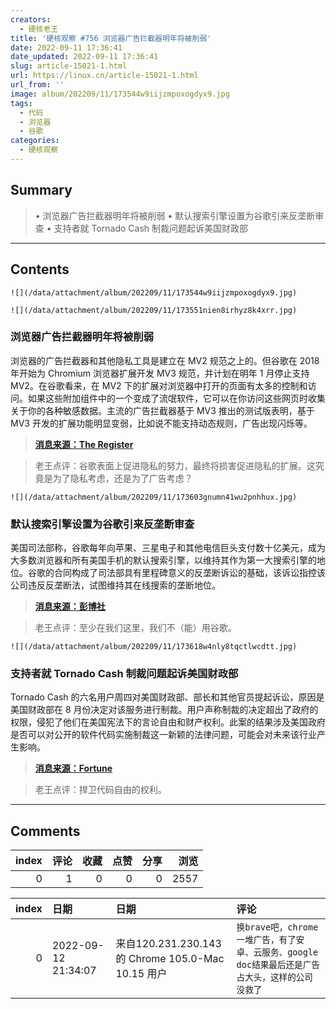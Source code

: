```yaml
---
creators:
  - 硬核老王
title: '硬核观察 #756 浏览器广告拦截器明年将被削弱'
date: 2022-09-11 17:36:41
date_updated: 2022-09-11 17:36:41
slug: article-15021-1.html
url: https://linux.cn/article-15021-1.html
url_from: ''
image: album/202209/11/173544w9iijzmpoxogdyx9.jpg
tags:
  - 代码
  - 浏览器
  - 谷歌
categories:
  - 硬核观察
---
```


## Summary

> • 浏览器广告拦截器明年将被削弱 • 默认搜索引擎设置为谷歌引来反垄断审查 • 支持者就 Tornado Cash 制裁问题起诉美国财政部

***

<!-- more -->

## Contents

`![](/data/attachment/album/202209/11/173544w9iijzmpoxogdyx9.jpg)`

`![](/data/attachment/album/202209/11/173551nien8irhyz8k4xrr.jpg)`

### 浏览器广告拦截器明年将被削弱

浏览器的广告拦截器和其他隐私工具是建立在 MV2 规范之上的。但谷歌在 2018 年开始为 Chromium 浏览器扩展开发 MV3 规范，并计划在明年 1 月停止支持 MV2。在谷歌看来，在 MV2 下的扩展对浏览器中打开的页面有太多的控制和访问。如果这些附加组件中的一个变成了流氓软件，它可以在你访问这些网页时收集关于你的各种敏感数据。主流的广告拦截器基于 MV3 推出的测试版表明，基于 MV3 开发的扩展功能明显变弱，比如说不能支持动态规则，广告出现闪烁等。

> 
> **[消息来源：The Register](https://www.theregister.com/2022/09/08/ad_blockers_chrome_manifest_v3/)**
> 
> 
> 

> 
> 老王点评：谷歌表面上促进隐私的努力，最终将损害促进隐私的扩展。这究竟是为了隐私考虑，还是为了广告考虑？
> 
> 
> 

`![](/data/attachment/album/202209/11/173603gnumn41wu2pnhhux.jpg)`

### 默认搜索引擎设置为谷歌引来反垄断审查

美国司法部称，谷歌每年向苹果、三星电子和其他电信巨头支付数十亿美元，成为大多数浏览器和所有美国手机的默认搜索引擎，以维持其作为第一大搜索引擎的地位。谷歌的合同构成了司法部具有里程碑意义的反垄断诉讼的基础，该诉讼指控该公司违反反垄断法，试图维持其在线搜索的垄断地位。

> 
> **[消息来源：彭博社](https://www.bloomberg.com/news/articles/2022-09-08/google-pays-enormous-sums-to-maintain-its-dominance-doj-says)**
> 
> 
> 

> 
> 老王点评：至少在我们这里，我们不（能）用谷歌。
> 
> 
> 

`![](/data/attachment/album/202209/11/173618w4nly8tqctlwcdtt.jpg)`

### 支持者就 Tornado Cash 制裁问题起诉美国财政部

Tornado Cash 的六名用户周四对美国财政部、部长和其他官员提起诉讼，原因是美国财政部在 8 月份决定对该服务进行制裁。用户声称制裁的决定超出了政府的权限，侵犯了他们在美国宪法下的言论自由和财产权利。此案的结果涉及美国政府是否可以对公开的软件代码实施制裁这一新颖的法律问题，可能会对未来该行业产生影响。

> 
> **[消息来源：Fortune](https://fortune.com/2022/09/08/coinbase-employees-and-ethereum-backers-sue-u-s-treasury-over-tornado-cash-sanctions/)**
> 
> 
> 

> 
> 老王点评：捍卫代码自由的权利。
> 
> 
>

***

## Comments


|   index |   评论 |   收藏 |   点赞 |   分享 |   浏览 |
|--------:|-------:|-------:|-------:|-------:|-------:|
|       0 |      1 |      0 |      0 |      0 |   2557 |

|   index | 日期                | 日期                                              | 评论                                                                                              |
|--------:|:--------------------|:--------------------------------------------------|:--------------------------------------------------------------------------------------------------|
|       0 | 2022-09-12 21:34:07 | 来自120.231.230.143的 Chrome 105.0-Mac 10.15 用户 | `换brave吧，chrome一堆广告，有了安卓、云服务、google doc结果最后还是广告占大头，这样的公司没救了` |
